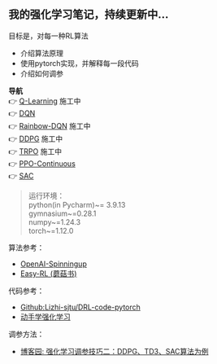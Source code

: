 我的强化学习笔记，持续更新中...  
---
目标是，对每一种RL算法
* 介绍算法原理
* 使用pytorch实现，并解释每一段代码
* 介绍如何调参

**导航**  
👉 [Q-Learning]() 施工中  
👉 [DQN](DQN/DQN.md)  
👉 [Rainbow-DQN]() 施工中  
👉 [DDPG]() 施工中  
👉 [TRPO]() 施工中  
👉 [PPO-Continuous](PPO/PPO.md)  
👉 [SAC](SAC/SAC.md)

> 运行环境：  
python(in Pycharm)~= 3.9.13  
gymnasium~=0.28.1  
numpy~=1.24.3  
torch~=1.12.0  

算法参考：
* [OpenAI-Spinningup](https://spinningup.openai.com/en/latest/algorithms/sac.html)
* [Easy-RL (蘑菇书)]()

代码参考：
* [Github:Lizhi-sjtu/DRL-code-pytorch](https://github.com/Lizhi-sjtu/DRL-code-pytorch/blob/main/2.Actor-Critic/README.md)  
* [动手学强化学习](https://hrl.boyuai.com/chapter/2/dqn%E7%AE%97%E6%B3%95)

调参方法：
* [博客园: 强化学习调参技巧二：DDPG、TD3、SAC算法为例](https://www.cnblogs.com/ting1/p/16984892.html)